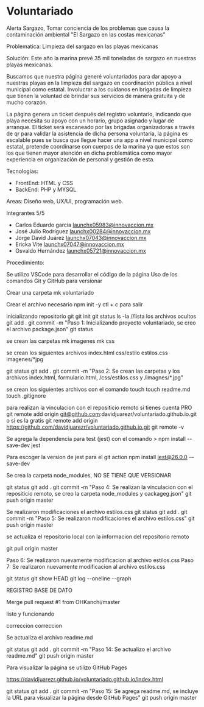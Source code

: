 # Voluntariado

Alerta Sargazo, Tomar conciencia de los problemas que causa la contaminación ambiental "El Sargazo en las costas mexicanas"

Problematica: Limpieza del sargazo en las playas mexicanas

Solución: Este año la marina prevé 35 mil toneladas de sargazo en nuestras playas mexicanas.

Buscamos que nuestra página generé voluntariados para dar apoyo a nuestras playas en la limpieza del sargazo en coordinación pública a nivel municipal como estatal.
Involucrar a los cuídanos en brigadas de limpieza que tienen la voluntad de brindar sus servicios de manera gratuita y de mucho corazón.

La página genera un ticket después del registro voluntario, indicando que playa necesita su apoyo con un horario, grupo asignado y lugar de arranque. El ticket será escaneado por las
brigadas organizadoras a través de qr para validar la asistencia de dicha persona voluntaria, la página es escalable pues se busca que llegue hacer una app a nivel municipal como estatal, pretende coordinarse con cuerpos de la marina ya que estos son los que tienen mayor atención en dicha problemática como mayor experiencia en organización de personal y gestión de esta.

Tecnologías:

* FrontEnd: HTML y CSS
* BackEnd: PHP y MYSQL

Areas:
Diseño web, UX/UI, programación web.

Integrantes 5/5

* Carlos Eduardo garcía launchx05983@innovaccion.mx
* José Julio Rodríguez launchx00284@innovaccion.mx
* Jorge David Juárez launchx07043@innovaccion.mx
* Ericka Vite launchx07047@innovaccion.mx
* Osvaldo Hernández launchx05721@innovaccion.mx

Procedimiento:

Se utilizo VSCode para desarrollar el código de la página
Uso de los comandos Git y GitHub para versionar

Crear una carpeta
mk voluntariado

Crear el archivo necesario
npm init -y
ctl + c para salir

inicializando repositorio git
git init
git status
ls -la	//lista los archivos ocultos
git add .
git commit -m "Paso 1: Inicializando proyecto voluntariado, se creo el archivo package.json"
git status

se crean las carpetas
mk imagenes
mk css

se crean los siguientes archivos
index.html
css/estilo
estilos.css
imagenes/*jpg

git status
git add .
git commit -m "Paso 2: Se crean las carpetas y los archivos index.html, formulario.html, /css/estilos.css y /imagnes/*.jpg"

se crean los siguientes archivos con el comando touch
touch readme.md
touch .gitignore

para realizan la vinculacion con el repositicio remoto
si tienes cuenta PRO
git remote add origin git@github.com:davidjuarezr/voluntariado.github.io.git
o si es la gratis
git remote add origin https://github.com/davidjuarezr/voluntariado.github.io.git
git remote -v

Se agrega la dependencia para test (jest) con el comando >
    npm install --save-dev jest

Para escoger la version de jest para el git action
	npm install jest@26.0.0 -–save-dev

Se crea la carpeta node_modules, NO SE TIENE QUE VERSIONAR

git status
git add .
git commit -m "Paso 4: Se realizan la vinculacion con el repositicio remoto, se creo la carpeta node_modules y oackageg.json"
git push origin master

Se realizaron modificaciones el archivo estilos.css
git status
git add .
git commit -m "Paso 5: Se realizaron modificaciones el archivo estilos.css"
git push origin master

se actualiza el repositorio local con la informacion del repositorio remoto

git pull origin master

Paso 6: Se realizaron nuevamente modificacion al archivo estilos.css
Paso 7: Se realizaron nuevamente modificacion al archivo estilos.css

git status
git show HEAD
git log --oneline --graph


REGISTRO BASE DE DATO

Merge pull request #1 from OHKanchi/master

listo y funcionando

correccion
correccion

Se actualiza el archivo readme.md

git status
git add .
git commit -m "Paso 14: Se actualizo el archivo readme.md"
git push origin master


Para visualizar la página se utilizo GitHub Pages

https://davidjuarezr.github.io/voluntariado.github.io/index.html

git status
git add .
git commit -m "Paso 15: Se agrega readme.md, se incluye la URL para visualizar la página desde GitHub Pages"
git push origin master
